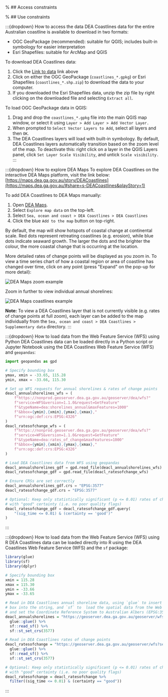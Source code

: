 % ## Access constraints

% ## Use constraints

:::{dropdown} How to access the data
DEA Coastlines data for the entire Australian coastline is available to download in two formats:
* OGC GeoPackage (recommended): suitable for QGIS; includes built-in symbology for easier interpretation
* Esri Shapefiles: suitable for ArcMap and QGIS

To download DEA Coastlines data:
1. Click the [Link to data](https://data.dea.ga.gov.au/?prefix=derivative/dea_coastlines/) link above
2. Click on either the OGC GeoPackage (`coastlines_*.gpkg`) or Esri Shapefiles (`coastlines_*.shp.zip`) to download the data to your computer.
3. If you downloaded the Esri Shapefiles data, unzip the zip file by right clicking on the downloaded file and selecting `Extract all`.

To load OGC GeoPackage data in QGIS:
1. Drag and drop the `coastlines_*.gpkg` file into the main QGIS map window, or select it using `Layer > Add Layer > Add Vector Layer.`
2. When prompted to `Select Vector Layers to Add`, select all layers and then `OK`.
3. The DEA Coastlines layers will load with built-in symbology. By default, DEA Coastlines layers automatically transition based on the zoom level of the map. To deactivate this: right click on a layer in the QGIS Layers panel, click `Set Layer Scale Visibility`, and untick `Scale visibility.`
:::

:::{dropdown} How to explore DEA Maps
To explore DEA Coastlines on the interactive DEA Maps platform, visit the link below:
[https://maps.dea.ga.gov.au/story/DEACoastlines](https://maps.dea.ga.gov.au/#share=s-DEACoastlines&playStory=1)

To add DEA Coastlines to DEA Maps manually:
1. Open [DEA Maps](https://maps.dea.ga.gov.au/).
2. Select `Explore map data` on the top-left.
3. Select `Sea, ocean and coast > DEA Coastlines > DEA Coastlines`
4. Click the blue `Add to the map` button on top-right.

By default, the map will show hotspots of coastal change at continental scale. Red dots represent retreating coastlines (e.g. erosion), while blue dots indicate seaward growth. The larger the dots and the brighter the colour, the more coastal change that is occurring at the location. 

More detailed rates of change points will be displayed as you zoom in. To view a time series chart of how a coastal region or area of coastline has changed over time, click on any point (press "Expand" on the pop-up for more detail):

![DEA Maps zoom example](/_files/dea-coastlines/DEACoastLines_DEAMaps_1.gif)

Zoom in further to view individual annual shorelines:

![DEA Maps coastlines example](/_files/dea-coastlines/DEACoastLines_DEAMaps_2.gif)

**Note:** To view a DEA Coastlines layer that is not currently visible (e.g. rates of change points at full zoom), each layer can be added to the map individually from the `Sea, ocean and coast > DEA Coastlines > Supplementary data` directory.
:::

:::{dropdown} How to load data from the Web Feature Service (WFS) using Python
DEA Coastlines data can be loaded directly in a Python script or Jupyter Notebook using the DEA Coastlines Web Feature Service (WFS) and `geopandas`:  

```python
import geopandas as gpd

# Specify bounding box
ymax, xmin = -33.65, 115.28
ymin, xmax = -33.66, 115.30

# Set up WFS requests for annual shorelines & rates of change points
deacl_annualshorelines_wfs = (
    f"https://nonprod.geoserver.dea.ga.gov.au/geoserver/dea/wfs?"
    f"service=WFS&version=1.1.0&request=GetFeature"
    f"&typeName=dea:shorelines_annual&maxFeatures=1000"
    f"&bbox={ymin},{xmin},{ymax},{xmax},"
    f"urn:ogc:def:crs:EPSG:4326"
)
deacl_ratesofchange_wfs = (
    f"https://nonprod.geoserver.dea.ga.gov.au/geoserver/dea/wfs?"
    f"service=WFS&version=1.1.0&request=GetFeature"
    f"&typeName=dea:rates_of_change&maxFeatures=1000"
    f"&bbox={ymin},{xmin},{ymax},{xmax},"
    f"urn:ogc:def:crs:EPSG:4326"
)

# Load DEA Coastlines data from WFS using geopandas
deacl_annualshorelines_gdf = gpd.read_file(deacl_annualshorelines_wfs)
deacl_ratesofchange_gdf = gpd.read_file(deacl_ratesofchange_wfs)

# Ensure CRSs are set correctly
deacl_annualshorelines_gdf.crs = "EPSG:3577"
deacl_ratesofchange_gdf.crs = "EPSG:3577"

# Optional: Keep only statistically significant (p <= 0.01) rates of change points
# with "good" certainty (i.e. no poor quality flags)
deacl_ratesofchange_gdf = deacl_ratesofchange_gdf.query(
    "(sig_time <= 0.01) & (certainty == 'good')"
)
```
:::

:::{dropdown} How to load data from the Web Feature Service (WFS) using R
DEA Coastlines data can be loaded directly into R using the DEA Coastlines Web Feature Service (WFS) and the `sf` package:

```r
library(glue)
library(sf)
library(dplyr)

# Specify bounding box
xmin = 115.28
xmax = 115.30
ymin = -33.66
ymax = -33.65

# Read in DEA Coastlines annual shoreline data, using `glue` to insert our bounding
# box into the string, and `sf` to  load the spatial data from the Web Feature Service
# and set the Coordinate Reference System to Australian Albers (EPSG:3577)
deacl_annualshorelines = "https://geoserver.dea.ga.gov.au/geoserver/wfs?service=WFS&version=1.1.0&request=GetFeature&typeName=dea:shorelines_annual&maxFeatures=1000&bbox={ymin},{xmin},{ymax},{xmax},urn:ogc:def:crs:EPSG:4326" %>%
  glue::glue() %>%
  sf::read_sf() %>%
  sf::st_set_crs(3577)

# Read in DEA Coastlines rates of change points
deacl_ratesofchange = "https://geoserver.dea.ga.gov.au/geoserver/wfs?service=WFS&version=1.1.0&request=GetFeature&typeName=dea:rates_of_change&maxFeatures=1000&bbox={ymin},{xmin},{ymax},{xmax},urn:ogc:def:crs:EPSG:4326" %>%
  glue::glue() %>%
  sf::read_sf() %>%
  sf::st_set_crs(3577)

# Optional: Keep only statistically significant (p <= 0.01) rates of change points 
# with "good" certainty (i.e. no poor quality flags)
deacl_ratesofchange = deacl_ratesofchange %>% 
  filter((sig_time <= 0.01) & (certainty == "good"))
```
:::

